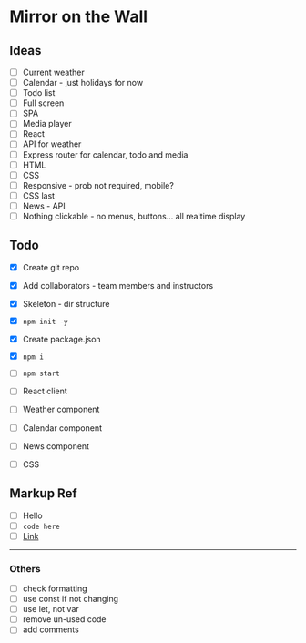 # Mirror on the Wall

## Ideas

- [ ] Current weather
- [ ] Calendar - just holidays for now
- [ ] Todo list
- [ ] Full screen
- [ ] SPA
- [ ] Media player
- [ ] React
- [ ] API for weather
- [ ] Express router for calendar, todo and media
- [ ] HTML
- [ ] CSS
- [ ] Responsive - prob not required, mobile?
- [ ] CSS last
- [ ] News - API
- [ ] Nothing clickable - no menus, buttons... all realtime display

## Todo

- [x] Create git repo
- [x] Add collaborators - team members and instructors
- [x] Skeleton - dir structure
- [x] ```npm init -y```
- [x] Create package.json
- [x] ```npm i```
- [ ] ```npm start```
- [ ] React client
- [ ] Weather component
- [ ] Calendar component
- [ ] News component
- [ ] CSS


## Markup Ref

- [ ] Hello
- [ ] ```code here```
- [ ] [Link](www.google.ca) 

<hr>

### Others

- [ ] check formatting
- [ ] use const if not changing
- [ ] use let, not var
- [ ] remove un-used code
- [ ] add comments
